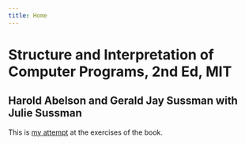 ```yaml
---
title: Home
---
```

# Structure and Interpretation of Computer Programs, 2nd Ed, MIT

## Harold Abelson and Gerald Jay Sussman with Julie Sussman

This is [my attempt](https://shivan.xyz) at the exercises of the book.
